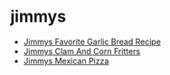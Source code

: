 # jimmys

 * [Jimmys Favorite Garlic Bread Recipe](../../index/j/jimmys-favorite-garlic-bread-recipe.json)
 * [Jimmys Clam And Corn Fritters](../../index/j/jimmys-clam-and-corn-fritters.json)
 * [Jimmys Mexican Pizza](../../index/j/jimmys-mexican-pizza.json)
